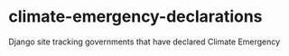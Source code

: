 # climate-emergency-declarations
Django site tracking governments that have declared Climate Emergency 
